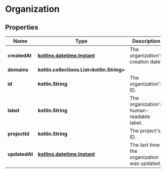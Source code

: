 
# Organization

## Properties
| Name | Type | Description | Notes |
| ------------ | ------------- | ------------- | ------------- |
| **createdAt** | [**kotlinx.datetime.Instant**](kotlinx.datetime.Instant.md) | The organization&#39;s creation date. |  [readonly] |
| **domains** | **kotlin.collections.List&lt;kotlin.String&gt;** |  |  |
| **id** | **kotlin.String** | The organization&#39;s ID. |  |
| **label** | **kotlin.String** | The organization&#39;s human-readable label. |  |
| **projectId** | **kotlin.String** | The project&#39;s ID. |  |
| **updatedAt** | [**kotlinx.datetime.Instant**](kotlinx.datetime.Instant.md) | The last time the organization was updated. |  [readonly] |




